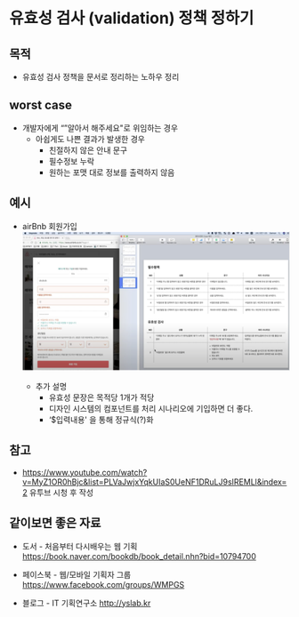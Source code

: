 # 유효성 검사 (validation) 정책 정하기

## 목적
  - 유효성 검사 정책을 문서로 정리하는 노하우 정리
## worst case
  - 개발자에게 “”알아서 해주세요"로 위임하는 경우
     - 아쉽게도 나쁜 결과가 발생한 경우
        - 친절하지 않은 안내 문구 
        - 필수정보 누락
        - 원하는 포맷 대로 정보를 출력하지 않음
## 예시
  - airBnb 회원가입
    ![예시](./img/7.png)


    - 추가 설명
        - 유효성 문장은 목적당 1개가 적당
        - 디자인 시스템의 컴포넌트를 처리 시나리오에 기입하면 더 좋다.
        - ‘$입력내용' 을 통해 정규식(?)화 


 
## 참고
 - https://www.youtube.com/watch?v=MyZ1OR0hBjc&list=PLVaJwjxYqkUIaS0UeNF1DRuLJ9sIREMLl&index=2 유투브 시청 후 작성


## 같이보면 좋은 자료
 - 도서 - 처음부터 다시배우는 웹 기획
https://book.naver.com/bookdb/book_detail.nhn?bid=10794700

 - 페이스북 - 웹/모바일 기획자 그룹
https://www.facebook.com/groups/WMPGS

 - 블로그 - IT 기획연구소
http://yslab.kr
